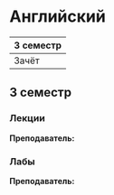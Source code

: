 # Английский

|3 семестр|
|---|
|Зачёт|

## 3 семестр
### Лекции

**Преподаватель:** 

### Лабы

**Преподаватель:** 
